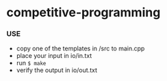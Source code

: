 # competitive-programming

### USE
* copy one of the templates in /src to main.cpp
* place your input in io/in.txt
* run ```$ make```
* verify the output in io/out.txt
